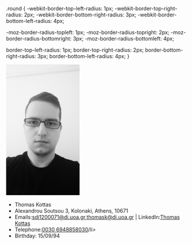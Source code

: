 .round {
  -webkit-border-top-left-radius: 1px;
  -webkit-border-top-right-radius: 2px;
  -webkit-border-bottom-right-radius: 3px;
  -webkit-border-bottom-left-radius: 4px;

  -moz-border-radius-topleft: 1px;
  -moz-border-radius-topright: 2px;
  -moz-border-radius-bottomright: 3px;
  -moz-border-radius-bottomleft: 4px;

  border-top-left-radius: 1px;
  border-top-right-radius: 2px;
  border-bottom-right-radius: 3px;
  border-bottom-left-radius: 4px;
}

<img src="index.png" alt="Avatar" style="width:200px">
<ul>
  <li>Thomas Kottas</li>
  <li>Alexandrou Soutsou 3, Kolonaki, Athens, 10671</li>
  <li>Emails:<a href="mailto:sdi1200071@di.uoa.gr" target="_top">sdi1200071@di.uoa.gr</a>,<a href="mailto:thomask@di.uoa.gr" target="_top">thomask@di.uoa.gr</a> | LinkedIn:<a href="https://www.linkedin.com/in/thomas-kottas-551018a5/" target="_top">Thomas Kottas</a></li>
	<li>Telephone:<a href="tel:0030 6948858030">0030 6948858030</a>/li>
  <li>Birthday: 15/09/94</li>
</ul> 
